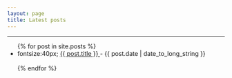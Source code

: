 ```yaml
---
layout: page
title: Latest posts
---
```


<hr>

<ul>
  {% for post in site.posts %}
    <li>
      fontsize:40px;
      <a href="{{ post.url }}">
        {{ post.title }}
      </a>
      - <time datetime="{{ post.date | date: "%Y-%m-%d" }}">{{ post.date | date_to_long_string }}</time>
    </li>
    <br>
  {% endfor %}
</ul>